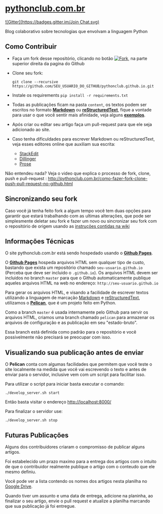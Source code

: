 [pythonclub.com.br][0]
======================
[![Gitter](https://badges.gitter.im/Join Chat.svg)](https://gitter.im/pythonclub/pythonclub.github.io?utm_source=badge&utm_medium=badge&utm_campaign=pr-badge&utm_content=badge)

Blog colaborativo sobre tecnologias que envolvam a linguagem Python


Como Contribuir
---------------

* Faça um fork desse repositório, clicando no botão [![Fork][14]][15], na parte superior direita da pagina do Github
* Clone seu fork:

    ``git clone --recursive https://github.com/SEU_USUARIO_DO_GITHUB/pythonclub.github.io.git``

* Instale os requirements ``pip install -r requirements.txt``
* Todas as publicações ficam na pasta ``content``, os textos podem ser escritos
  no formato **[Markdown][4]** ou **[reStructuredText][5]**, fique a vontade
  para usar o que você sentir mais afinidade, veja alguns **[exemplos][6]**.
* Após criar ou editar seu artigo faça um pull-request para que ele seja
  adicionado ao site.
* Caso tenha dificuldades para escrever Markdown ou reStructuredText, veja esses editores online que auxiliam sua escrita: 
  * [StackEdit][8]
  * [Dillinger][9]
  * [Prose][10]

Não entendeu nada? Veja o video que explica o processo de fork, clone, push e pull-request : http://pythonclub.com.br/como-fazer-fork-clone-push-pull-request-no-github.html
 

Sincronizando seu fork
----------------------

Caso você já tenha feito fork a algum tempo você tem duas opções para garantir que
estará trabalhando com as ultimas alterações, que pode ser simplesmente deletar
seu fork e fazer um novo ou sincronizar seu fork com o repositório de origem
usando as [instruções contidas na wiki][11]



Informações Técnicas
--------------------

O site pythonclub.com.br está sendo hospedado usando o **[Github Pages][1]**.

O **[Github Pages][1]** hospeda arquivos HTML sem qualquer tipo de custo, bastando 
que exista um repositório chamado ``seu-usuario.github.io`` 
(Perceba que deve ser incluido o ``.github.io``).
Os arquivos HTML devem ser incluidos no branch ``master`` para que o Github automaticamente
publique aqueles arquivos HTML na web no endereço: ``http://seu-usuario.github.io``


Para gerar os arquivos HTML, e visando a facilidade de escrever textos utilizando
a linguagem de marcação [Markdown][11] e [reStructuredText][12], 
utilizamos o **[Pelican][2]**, que é um projeto feito em Python.

Como a branch ``master`` é usada internamente pelo Github para servir os
arquivos HTML, criamos uma branch chamado ``pelican`` para armazenar os arquivos
de configuração e as publicação em seu "estado-bruto".

Essa branch está definida
como padrão para o repositório e você possivelmente não precisará se preocupar
com isso.


Visualizando sua publicação antes de enviar
-------------------------------------------

O **Pelican** conta com algumas facilidades que permitem que você teste o site
localmente na medida que você vai escrevendo o texto e antes de enviar para o
servidor, inclusive vem com um script para facilitar isso.

Para utilizar o script para iniciar basta
executar o comando:

``./develop_server.sh start``

Então basta visitar o endereço [http://localhost:8000/][3]

Para finalizar o servidor use:

``./develop_server.sh stop``

Futuras Publicações
-------------------

Alguns dos contribuidores criaram o compromisso de publicar alguns artigos.

Foi estabelecido um prazo maximo para a entrega dos artigos com o intuito de que o contribuidor realmente publique o artigo com o conteudo que ele mesmo definiu.

Você pode ver a lista contendo os nomes dos artigos nesta planilha no [Google Drive][7].

Quando tiver um assunto e uma data de entrega, adicione na planinha, ao finalizar o seu artigo, envie o pull request e atualize a planilha marcando que sua publicação já foi entregue.


[0]: http://pythonclub.com.br/
[1]: https://pages.github.com/
[2]: http://docs.getpelican.com/en/3.3.0/
[3]: http://localhost:8000/
[4]: https://guides.github.com/features/mastering-markdown/
[5]: http://docutils.sourceforge.net/docs/user/rst/quickref.html
[6]: https://github.com/pythonclub/pythonclub.github.io/tree/pelican/exemplos
[7]: https://docs.google.com/spreadsheets/d/1sddA5pa5LcssPvibBYOHUujyfRpmL1zKw_-MSn784Tg/edit#gid=0
[8]: https://stackedit-beta.herokuapp.com/ 
[9]: http://dillinger.io/
[10]: http://prose.io/
[11]: https://github.com/pythonclub/pythonclub.github.io/wiki/Sincronizando-seu-fork-com-o-reposit%C3%B3rio-principal
[12]: http://br-mac.org/2013/09/o-que-e-markdown.html
[13]: http://pt.wikipedia.org/wiki/Restructuredtext
[14]: https://github.com/pythonclub/pythonclub.github.io/raw/pelican/content/images/pythonclub_geral/fork_git_hub0_o.png
[15]: https://github.com/pythonclub/pythonclub.github.io/fork
[16]: https://github.com/adam-p/markdown-here/wiki/Markdown-Cheatsheet
